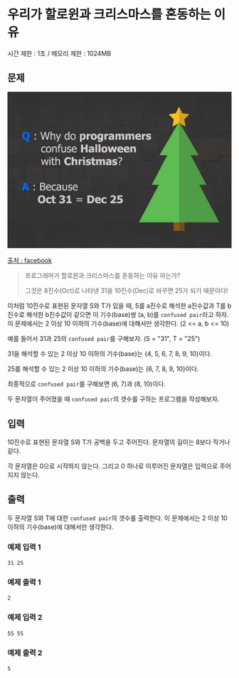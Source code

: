 # 우리가 할로윈과 크리스마스를 혼동하는 이유

시간 제한 : 1초 / 메모리 제한 : 1024MB

## 문제

![confuse_pair_img.jpg](./images/confuse_pair_img.jpg)

[출처 : facebook](https://www.facebook.com/programminggeeks.in/photos/a.662730397199553/1028262260646363/)



> 프로그래머가 할로윈과 크리스마스를 혼동하는 이유 아는가?
>
> 그것은 8진수(Oct)로 나타낸 31을 10진수(Dec)로 바꾸면 25가 되기 때문이다!



이처럼 10진수로 표현된 문자열 S와 T가 있을 때, S를 a진수로 해석한 a진수값과 T를 b진수로 해석한 b진수값이 같으면 이 기수(base)쌍 (a, b)를 `confused pair`라고 하자. 이 문제에서는 2 이상 10 이하의 기수(base)에 대해서만 생각한다. (2 <= a, b <= 10)



예를 들어서 31과 25의 `confused pair`를 구해보자. (S = "31", T = "25")

31을 해석할 수 있는 2 이상 10 이하의 기수(base)는 {4, 5, 6, 7, 8, 9, 10}이다.

25를 해석할 수 있는 2 이상 10 이하의 기수(base)는 {6, 7, 8, 9, 10}이다.

최종적으로 `confused pair`를 구해보면 (6, 7)과 (8, 10)이다.



두 문자열이 주어졌을 때 `confused pair`의 갯수를 구하는 프로그램을 작성해보자.



## 입력

10진수로 표현된 문자열 S와 T가 공백을 두고 주어진다. 문자열의 길이는 8보다 작거나 같다.

각 문자열은 0으로 시작하지 않는다. 그리고 0 하나로 이루어진 문자열은 입력으로 주어지지 않는다.

## 출력

두 문자열 S와 T에 대한 `confused pair`의 갯수를 출력한다. 이 문제에서는 2 이상 10 이하의 기수(base)에 대해서만 생각한다.



### 예제 입력 1

```
31 25
```

### 예제 출력 1

```
2
```

### 예제 입력 2

```
55 55
```

### 예제 출력 2

```
5
```

